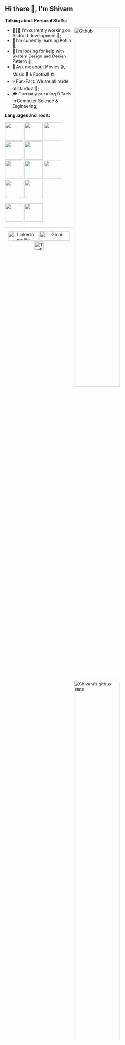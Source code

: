 <!-- Your title -->
## Hi there 👋, I'm Shivam

<!-- Talking about you -->
**Talking about Personal Stuffs:**

<!-- Any image aligned to the right. Beware the width -->
<img width="55%" align="right" alt="Github" src="https://raw.githubusercontent.com/onimur/.github/master/.resources/git-header.svg" />

- 👨🏽‍💻 I’m currently working on Android Development 📱;
- 🌱 I’m currently learning Kotlin 🚀; 
- 🤔 I’m looking for help with System Design and Design Pattern 🧐;
- 💬 Ask me about Movies 🎬, Music 🎵 & Football ⚽;
- ⚡️ Fun-Fact: We are all made of stardust 🌟;
- 🎓 Currently pursuing B.Tech in Computer Science & Engineering;

**Languages and Tools:** 

<!-- Your github readme stats
You can use this api: https://github.com/anuraghazra/github-readme-stats
-->
<p>
   <img width="55%" align="right" alt="Shivam's github stats" src="https://github-readme-stats.vercel.app/api?username=shivamchourasia4&show_icons=true&hide_border=true" />
  
  <code><img width="60" height="60" src="https://simpleicons.org/icons/javascript.svg"></code>
  <code><img width="60" height="60" src="https://simpleicons.org/icons/react.svg"></code>
  <code><img width="60" height="60" src="https://simpleicons.org/icons/nodedotjs.svg"></code>
  <code><img width="60" height="60" src="https://simpleicons.org/icons/mongodb.svg"></code>
  <code><img width="60" height="60" src="https://simpleicons.org/icons/framer.svg"></code>
  <br />
  <code><img width="60" height="60" src="https://simpleicons.org/icons/java.svg"></code>
  <code><img width="60" height="60" src="https://simpleicons.org/icons/c.svg"></code>
  <code><img width="60" height="60" src="https://simpleicons.org/icons/kotlin.svg"></code>
  <code><img width="60" height="60" src="https://simpleicons.org/icons/springboot.svg"></code>
  <code><img width="60" height="60" src="https://simpleicons.org/icons/androidstudio.svg"></code>
  <br />
  
  <code><img width="60" height="60" src="https://simpleicons.org/icons/git.svg"></code>
  <code><img width="60" height="60" src="https://simpleicons.org/icons/linux.svg"></code>
</p>

---
<p align="center">
    <a href="https://www.linkedin.com/in/shivamchourasia/"><img alt="Linkedin profile" title="Linkedin" src="https://raw.githubusercontent.com/Thomas-George-T/Thomas-George-T/master/assets/linkedin.svg" width="100" height="30" /></a>
    <a href="mailto:shivamchourasia15@gmail.com"><img alt="Gmail" src="https://raw.githubusercontent.com/Thomas-George-T/Thomas-George-T/master/assets/google-gmail.svg" title="Email" width="100" height="30" /></a>
  <a href="https://twitter.com/shivamly"><img alt="Twitter" src="https://raw.githubusercontent.com/Thomas-George-T/Thomas-George-T/master/assets/twitter.svg" title="Twitter" width="30" height="30" /></a>
</p>
<!-- <hr \> -->
<!-- <p align="center">
   <i>A problem can be solved in a 100 different ways and There's always an easier way to solve a problem.</i>
   <br>
   <i>You miss 100% of the shots you don't take.</i>
</p> -->
